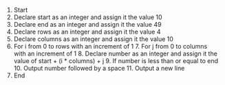 1. Start
2. Declare start as an integer and assign it the value 10
3. Declare end as an integer and assign it the value 49
4. Declare rows as an integer and assign it the value 4
5. Declare columns as an integer and assign it the value 10
6. For i from 0 to rows with an increment of 1
    7. For j from 0 to columns with an increment of 1
        8. Declare number as an integer and assign it the value of start + (i * columns) + j
        9. If number is less than or equal to end
            10. Output number followed by a space
    11. Output a new line
12. End
